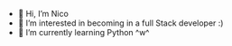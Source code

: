 - 👋 Hi, I’m Nico
- 👀 I’m interested in becoming in a full Stack developer :)
- 🌱 I’m currently learning Python ^w^


<!---
NiiSV811/NiiSV811 is a ✨ special ✨ repository because its `README.md` (this file) appears on your GitHub profile.
You can click the Preview link to take a look at your changes.
--->
